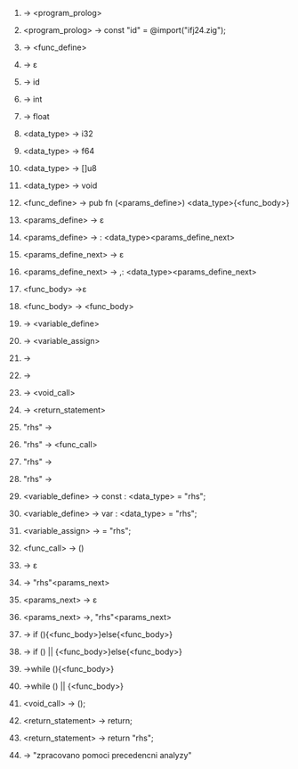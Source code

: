 1) <start> -> <program_prolog><program>
2) <program_prolog> -> const "id" = @import("ifj24.zig");
3) <program> -> <func_define><program>
4) <program> -> ε

5) <id> -> id
6) <int>-> int
7) <float> -> float

8) <data_type> -> i32
9) <data_type> -> f64
10) <data_type> -> []u8
11) <data_type> -> void

12) <func_define> -> pub fn <id>(<params_define>) <data_type>{<func_body>}
13) <params_define> -> ε
14) <params_define> -> <id>: <data_type><params_define_next>
15) <params_define_next> -> ε
16) <params_define_next> -> ,<id>: <data_type><params_define_next>
17) <func_body> ->ε
18) <func_body> -> <statement><func_body>

19) <statement> -> <variable_define>
20) <statement> -> <variable_assign>
21) <statement> -> <if>
22) <statement> -> <while>
23) <statement> -> <void_call>
24) <statement> -> <return_statement>

25) "rhs" -> <id>
26) "rhs" -> <func_call>
27) "rhs" -> <EXPRESSION>
28) "rhs" -> <string>

29) <variable_define> -> const <id> : <data_type> = "rhs";
30) <variable_define> -> var <id>: <data_type> = "rhs";
31) <variable_assign> -> <id> = "rhs";
32) <func_call> -> <id>(<params>)
33) <params> -> ε
34) <params> -> "rhs"<params_next>
35) <params_next> ->  ε
36) <params_next> ->, "rhs"<params_next>
37) <if> -> if (<EXPRESSION>){<func_body>}else{<func_body>}
38) <if> -> if (<EXPRESSION>) |<id>| {<func_body>}else{<func_body>}
39) <while> ->while (<EXPRESSION>){<func_body>}
40) <while> ->while (<EXPRESSION>) |<id>| {<func_body>}
41) <void_call> -> <id>(<params>);
42) <return_statement> -> return;
43) <return_statement> -> return "rhs";

44) <EXPRESSION> -> "zpracovano pomoci precedencni analyzy"
